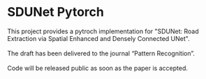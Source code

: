 # SDUNet Pytorch
This project provides a pytroch implementation for "SDUNet: Road Extraction via Spatial Enhanced and Densely Connected UNet". <br>  
The draft has been delivered to the journal “Pattern Recognition”. <br>  
Code will be released public as soon as the paper is accepted.
